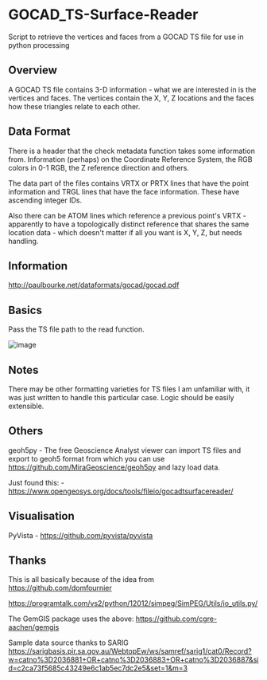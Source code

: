 # GOCAD_TS-Surface-Reader
Script to retrieve the vertices and faces from a GOCAD TS file for use in python processing

## Overview

A GOCAD TS file contains 3-D information - what we are interested in is the vertices and faces.  The vertices contain the X, Y, Z locations and the faces how these triangles relate to each other.

## Data Format

There is a header that the check metadata function takes some information from.  Information (perhaps) on the Coordinate Reference System, the RGB colors in 0-1 RGB, the Z reference direction and others.

The data part of the files contains VRTX or PRTX lines that have the point information and TRGL lines that have the face information.  These have ascending integer IDs.

Also there can be ATOM lines which reference a previous point's VRTX - apparently to have a topologically distinct reference that shares the same location data - which doesn't matter if all you want is X, Y, Z, but needs handling.

## Information

http://paulbourke.net/dataformats/gocad/gocad.pdf

## Basics

Pass the TS file path to the read function.

![image](https://user-images.githubusercontent.com/72196131/114952614-c9546880-9e95-11eb-88a1-8343dd8e7bb4.png)

## Notes

There may be other formatting varieties for TS files I am unfamiliar with, it was just written to handle this particular case.  Logic should be easily extensible.

## Others

geoh5py - The free Geoscience Analyst viewer can import TS files and export to geoh5 format from which you can use https://github.com/MiraGeoscience/geoh5py and lazy load data.

Just found this: - https://www.opengeosys.org/docs/tools/fileio/gocadtsurfacereader/

## Visualisation

PyVista - https://github.com/pyvista/pyvista

## Thanks

This is all basically because of the idea from https://github.com/domfournier

https://programtalk.com/vs2/python/12012/simpeg/SimPEG/Utils/io_utils.py/

The GemGIS package uses the above: https://github.com/cgre-aachen/gemgis

Sample data source thanks to SARIG  https://sarigbasis.pir.sa.gov.au/WebtopEw/ws/samref/sarig1/cat0/Record?w=catno%3D2036881+OR+catno%3D2036883+OR+catno%3D2036887&sid=c2ca73f5685c43249e6c1ab5ec7dc2e5&set=1&m=3



